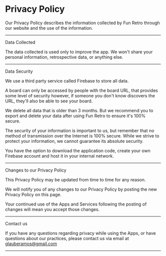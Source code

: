 # Privacy Policy

Our Privacy Policy describes the information collected by Fun Retro
through our website and the use of the information.
____________________________________________________________________________________________________________________________________
Data Collected

The data collected is used only to improve the app. We won't share your personal information, retrospective data, or anything else.

____________________________________________________________________________________________________________________________________
Data Security

We use a third party service called Firebase to store all data.

A board can only be accessed by people with the board URL, that provides some level of security however, if someone you don't know discovers the URL, they'll also be able to see your board.

We delete all data that is older than 3 months. But we recommend you to export and delete your data after using Fun Retro to ensure it's 100% secure.

The security of your information is important to us, but remember that no method of transmission over the Internet is 100% secure. While we strive to protect your information, we cannot guarantee its absolute security.

You have the option to download the application code, create your own Firebase account and host it in your internal network.

____________________________________________________________________________________________________________________________________
Changes to our Privacy Policy

This Privacy Policy may be updated from time to time for any reason.

We will notify you of any changes to our Privacy Policy by posting the new Privacy Policy on this page.

Your continued use of the Apps and Services following the posting of changes will mean you accept those changes.
____________________________________________________________________________________________________________________________________
Contact us

If you have any questions regarding privacy while using the Apps, or have questions about our practices,
please contact us via email at glauberamos@gmail.com
____________________________________________________________________________________________________________________________________
